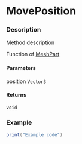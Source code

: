 # MovePosition

### Description

Method description

Function of [MeshPart](/classes/MeshPart/)

#### Parameters

position `Vector3`

#### Returns

`void`

### Example

```lua
print("Example code")
```
